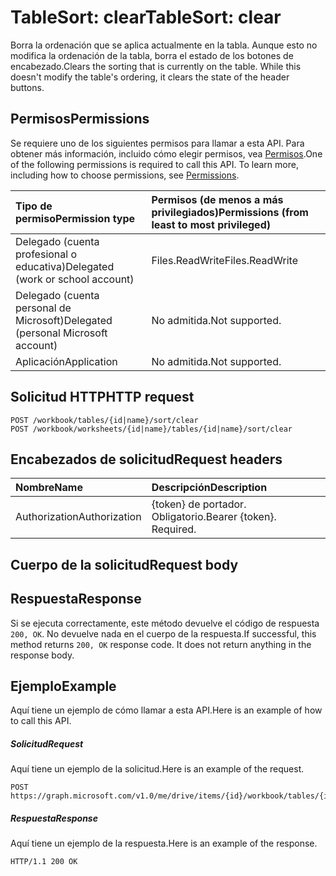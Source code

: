 # <a name="tablesort-clear"></a><span data-ttu-id="f6d5b-101">TableSort: clear</span><span class="sxs-lookup"><span data-stu-id="f6d5b-101">TableSort: clear</span></span>

<span data-ttu-id="f6d5b-p101">Borra la ordenación que se aplica actualmente en la tabla. Aunque esto no modifica la ordenación de la tabla, borra el estado de los botones de encabezado.</span><span class="sxs-lookup"><span data-stu-id="f6d5b-p101">Clears the sorting that is currently on the table. While this doesn't modify the table's ordering, it clears the state of the header buttons.</span></span>
## <a name="permissions"></a><span data-ttu-id="f6d5b-104">Permisos</span><span class="sxs-lookup"><span data-stu-id="f6d5b-104">Permissions</span></span>
<span data-ttu-id="f6d5b-p102">Se requiere uno de los siguientes permisos para llamar a esta API. Para obtener más información, incluido cómo elegir permisos, vea [Permisos](../../../concepts/permissions_reference.md).</span><span class="sxs-lookup"><span data-stu-id="f6d5b-p102">One of the following permissions is required to call this API. To learn more, including how to choose permissions, see [Permissions](../../../concepts/permissions_reference.md).</span></span>

|<span data-ttu-id="f6d5b-107">Tipo de permiso</span><span class="sxs-lookup"><span data-stu-id="f6d5b-107">Permission type</span></span>      | <span data-ttu-id="f6d5b-108">Permisos (de menos a más privilegiados)</span><span class="sxs-lookup"><span data-stu-id="f6d5b-108">Permissions (from least to most privileged)</span></span>              |
|:--------------------|:---------------------------------------------------------|
|<span data-ttu-id="f6d5b-109">Delegado (cuenta profesional o educativa)</span><span class="sxs-lookup"><span data-stu-id="f6d5b-109">Delegated (work or school account)</span></span> | <span data-ttu-id="f6d5b-110">Files.ReadWrite</span><span class="sxs-lookup"><span data-stu-id="f6d5b-110">Files.ReadWrite</span></span>    |
|<span data-ttu-id="f6d5b-111">Delegado (cuenta personal de Microsoft)</span><span class="sxs-lookup"><span data-stu-id="f6d5b-111">Delegated (personal Microsoft account)</span></span> | <span data-ttu-id="f6d5b-112">No admitida.</span><span class="sxs-lookup"><span data-stu-id="f6d5b-112">Not supported.</span></span>    |
|<span data-ttu-id="f6d5b-113">Aplicación</span><span class="sxs-lookup"><span data-stu-id="f6d5b-113">Application</span></span> | <span data-ttu-id="f6d5b-114">No admitida.</span><span class="sxs-lookup"><span data-stu-id="f6d5b-114">Not supported.</span></span> |

## <a name="http-request"></a><span data-ttu-id="f6d5b-115">Solicitud HTTP</span><span class="sxs-lookup"><span data-stu-id="f6d5b-115">HTTP request</span></span>
<!-- { "blockType": "ignored" } -->
```http
POST /workbook/tables/{id|name}/sort/clear
POST /workbook/worksheets/{id|name}/tables/{id|name}/sort/clear

```
## <a name="request-headers"></a><span data-ttu-id="f6d5b-116">Encabezados de solicitud</span><span class="sxs-lookup"><span data-stu-id="f6d5b-116">Request headers</span></span>
| <span data-ttu-id="f6d5b-117">Nombre</span><span class="sxs-lookup"><span data-stu-id="f6d5b-117">Name</span></span>       | <span data-ttu-id="f6d5b-118">Descripción</span><span class="sxs-lookup"><span data-stu-id="f6d5b-118">Description</span></span>|
|:---------------|:----------|
| <span data-ttu-id="f6d5b-119">Authorization</span><span class="sxs-lookup"><span data-stu-id="f6d5b-119">Authorization</span></span>  | <span data-ttu-id="f6d5b-p103">{token} de portador. Obligatorio.</span><span class="sxs-lookup"><span data-stu-id="f6d5b-p103">Bearer {token}. Required.</span></span> |

## <a name="request-body"></a><span data-ttu-id="f6d5b-122">Cuerpo de la solicitud</span><span class="sxs-lookup"><span data-stu-id="f6d5b-122">Request body</span></span>

## <a name="response"></a><span data-ttu-id="f6d5b-123">Respuesta</span><span class="sxs-lookup"><span data-stu-id="f6d5b-123">Response</span></span>

<span data-ttu-id="f6d5b-p104">Si se ejecuta correctamente, este método devuelve el código de respuesta `200, OK`. No devuelve nada en el cuerpo de la respuesta.</span><span class="sxs-lookup"><span data-stu-id="f6d5b-p104">If successful, this method returns `200, OK` response code. It does not return anything in the response body.</span></span>

## <a name="example"></a><span data-ttu-id="f6d5b-126">Ejemplo</span><span class="sxs-lookup"><span data-stu-id="f6d5b-126">Example</span></span>
<span data-ttu-id="f6d5b-127">Aquí tiene un ejemplo de cómo llamar a esta API.</span><span class="sxs-lookup"><span data-stu-id="f6d5b-127">Here is an example of how to call this API.</span></span>
##### <a name="request"></a><span data-ttu-id="f6d5b-128">Solicitud</span><span class="sxs-lookup"><span data-stu-id="f6d5b-128">Request</span></span>
<span data-ttu-id="f6d5b-129">Aquí tiene un ejemplo de la solicitud.</span><span class="sxs-lookup"><span data-stu-id="f6d5b-129">Here is an example of the request.</span></span>
<!-- {
  "blockType": "request",
  "name": "tablesort_clear"
}-->
```http
POST https://graph.microsoft.com/v1.0/me/drive/items/{id}/workbook/tables/{id|name}/sort/clear
```

##### <a name="response"></a><span data-ttu-id="f6d5b-130">Respuesta</span><span class="sxs-lookup"><span data-stu-id="f6d5b-130">Response</span></span>
<span data-ttu-id="f6d5b-131">Aquí tiene un ejemplo de la respuesta.</span><span class="sxs-lookup"><span data-stu-id="f6d5b-131">Here is an example of the response.</span></span> 
<!-- {
  "blockType": "response",
  "truncated": true,
  "@odata.type": "microsoft.graph.none"
} -->
```http
HTTP/1.1 200 OK
```

<!-- uuid: 8fcb5dbc-d5aa-4681-8e31-b001d5168d79
2015-10-25 14:57:30 UTC -->
<!-- {
  "type": "#page.annotation",
  "description": "TableSort: clear",
  "keywords": "",
  "section": "documentation",
  "tocPath": ""
}-->